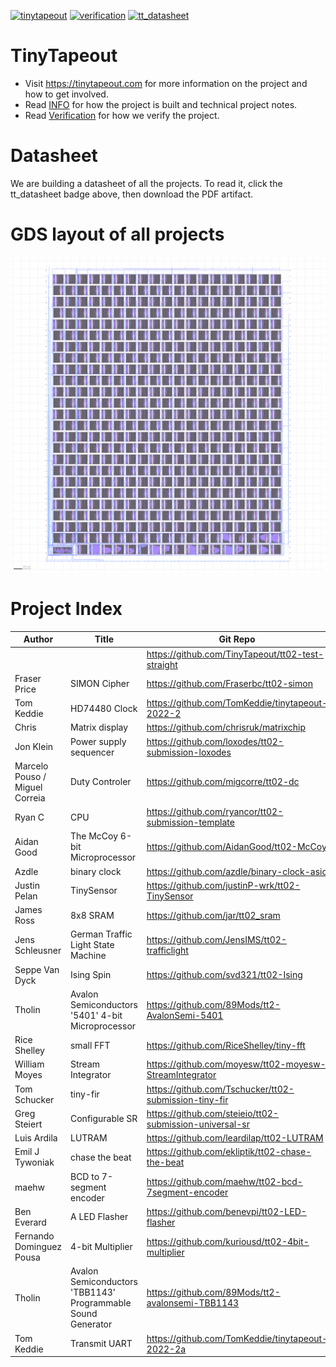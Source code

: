 [![tinytapeout](https://github.com/tinytapeout/tinytapeout-02/actions/workflows/gds.yaml/badge.svg)](https://github.com/tinytapeout/tinytapeout-02/actions/workflows/gds.yaml)
[![verification](https://github.com/tinytapeout/tinytapeout-02/actions/workflows/verification.yaml/badge.svg)](https://github.com/tinytapeout/tinytapeout-02/actions/workflows/verification.yaml)
[![tt_datasheet](https://github.com/tinytapeout/tinytapeout-02/actions/workflows/tt_datasheet.yaml/badge.svg)](https://github.com/tinytapeout/tinytapeout-02/actions/workflows/tt_datasheet.yaml)

# TinyTapeout

* Visit https://tinytapeout.com for more information on the project and how to get involved.
* Read [INFO](INFO.md) for how the project is built and technical project notes.
* Read [Verification](verification.md) for how we verify the project.

# Datasheet

We are building a datasheet of all the projects.  To read it, click the tt_datasheet badge above, then download the PDF artifact.

# GDS layout of all projects

![tiny tapeout](tinytapeout.png)

# Project Index

| Author | Title | Git Repo |
| ------ | ------| ---------|
|  |  | https://github.com/TinyTapeout/tt02-test-straight |
| Fraser Price | SIMON Cipher | https://github.com/Fraserbc/tt02-simon |
| Tom Keddie | HD74480 Clock | https://github.com/TomKeddie/tinytapeout-2022-2 |
| Chris | Matrix display | https://github.com/chrisruk/matrixchip |
| Jon Klein | Power supply sequencer | https://github.com/loxodes/tt02-submission-loxodes |
| Marcelo Pouso / Miguel Correia | Duty Controler | https://github.com/migcorre/tt02-dc |
| Ryan C | CPU | https://github.com/ryancor/tt02-submission-template |
| Aidan Good | The McCoy 6-bit Microprocessor | https://github.com/AidanGood/tt02-McCoy |
| Azdle | binary clock | https://github.com/azdle/binary-clock-asic |
| Justin Pelan | TinySensor | https://github.com/justinP-wrk/tt02-TinySensor |
| James Ross | 8x8 SRAM | https://github.com/jar/tt02_sram |
| Jens Schleusner | German Traffic Light State Machine | https://github.com/JensIMS/tt02-trafficlight |
| Seppe Van Dyck | Ising Spin | https://github.com/svd321/tt02-Ising |
| Tholin | Avalon Semiconductors '5401' 4-bit Microprocessor | https://github.com/89Mods/tt2-AvalonSemi-5401 |
| Rice Shelley | small FFT | https://github.com/RiceShelley/tiny-fft |
| William Moyes | Stream Integrator | https://github.com/moyesw/tt02-moyesw-StreamIntegrator |
| Tom Schucker | tiny-fir | https://github.com/Tschucker/tt02-submission-tiny-fir |
| Greg Steiert | Configurable SR | https://github.com/steieio/tt02-submission-universal-sr |
| Luis Ardila | LUTRAM | https://github.com/leardilap/tt02-LUTRAM |
| Emil J Tywoniak | chase the beat | https://github.com/ekliptik/tt02-chase-the-beat |
| maehw | BCD to 7-segment encoder | https://github.com/maehw/tt02-bcd-7segment-encoder |
| Ben Everard | A LED Flasher | https://github.com/benevpi/tt02-LED-flasher |
| Fernando Dominguez Pousa | 4-bit Multiplier | https://github.com/kuriousd/tt02-4bit-multiplier |
| Tholin | Avalon Semiconductors 'TBB1143' Programmable Sound Generator | https://github.com/89Mods/tt2-avalonsemi-TBB1143 |
| Tom Keddie | Transmit UART | https://github.com/TomKeddie/tinytapeout-2022-2a |
